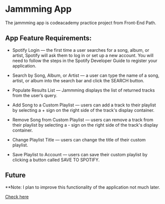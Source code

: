 # Jammming App

The jammming app is codeacademy practice project from Front-End Path.

## App Feature Requirements:

* Spotify Login — the first time a user searches for a song, album, or artist, Spotify will ask them to log in or set up a new account. You will need to follow the steps in the Spotify Developer Guide to register your application.

* Search by Song, Album, or Artist — a user can type the name of a song, artist, or album into the search bar and click the SEARCH button. 

* Populate Results List — Jammming displays the list of returned tracks from the user’s query.

* Add Song to a Custom Playlist — users can add a track to their playlist by selecting a + sign on the right side of the track's display container.

* Remove Song from Custom Playlist — users can remove a track from their playlist by selecting a - sign on the right side of the track's display container.

* Change Playlist Title — users can change the title of their custom playlist.

* Save Playlist to Account — users can save their custom playlist by clicking a button called SAVE TO SPOTIFY.

## Future

**Note: I plan to improve this functionality of the application not much later.

[Check here](https://my-jam-website.netlify.app/)
